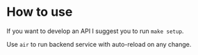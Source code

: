# How to use

If you want to develop an API I suggest you to run `make setup`.

Use `air` to run backend service with auto-reload on any change.